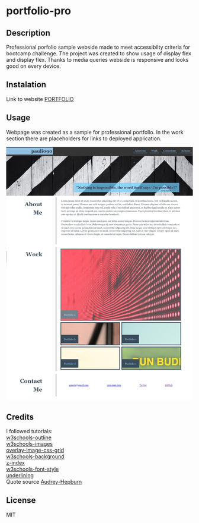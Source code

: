 # portfolio-pro


## Description

Professional porfolio sample webside made to meet accessibilty criteria for bootcamp challenge.
The project was created to show usage of display flex and display flex. Thanks to media queries webside is responsive and looks good on every device.


## Instalation

Link to website [PORTFOLIO]()

## Usage

Webpage was created as a sample for professional portfolio.
In the work section there are placeholders for links to deployed application.

![alt text](starter/images/portfolio-pro.jpg)


## Credits

I followed tutorials:
<br>
[w3schools-outline](https://www.w3schools.com/howto/howto_css_outline_buttons.asp)
<br>
[w3schools-images](https://www.w3schools.com/css/css3_images.asp)
<br>
[overlay-image-css-grid](https://dev.to/nhuynh1/overlaying-elements-with-css-grid-is-so-much-cleaner-than-with-position-4hcm)
<br>
[w3schools-background](https://www.w3schools.com/cssref/css3_pr_background-size.php)
<br>
[z-index](https://developer.mozilla.org/en-US/docs/Web/CSS/z-index?retiredLocale=pl)
<br>
[w3schools-font-style](https://www.w3schools.com/cssref/pr_font_font-style.php)
<br>
[underlining](https://sharkcoder.com/visual/underline)
<br>
Quote source [Audrey-Hepburn](https://livewellkershaw.org/nothing-is-impossible-the-word-itself-says-im-possible-audrey-hepburn-2/)


## License 
MIT

